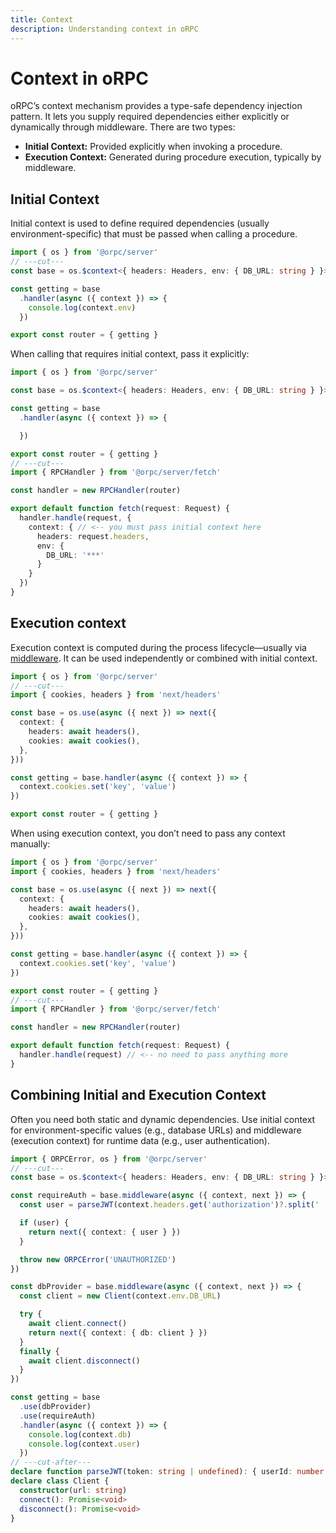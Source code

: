 ```yaml
---
title: Context
description: Understanding context in oRPC
---
```


# Context in oRPC

oRPC’s context mechanism provides a type-safe dependency injection pattern. It lets you supply required dependencies either explicitly or dynamically through middleware. There are two types:

- **Initial Context:** Provided explicitly when invoking a procedure.
- **Execution Context:** Generated during procedure execution, typically by middleware.

## Initial Context

Initial context is used to define required dependencies (usually environment-specific) that must be passed when calling a procedure.

```ts twoslash
import { os } from '@orpc/server'
// ---cut---
const base = os.$context<{ headers: Headers, env: { DB_URL: string } }>()

const getting = base
  .handler(async ({ context }) => {
    console.log(context.env)
  })

export const router = { getting }
```

When calling that requires initial context, pass it explicitly:

```ts twoslash
import { os } from '@orpc/server'

const base = os.$context<{ headers: Headers, env: { DB_URL: string } }>()

const getting = base
  .handler(async ({ context }) => {

  })

export const router = { getting }
// ---cut---
import { RPCHandler } from '@orpc/server/fetch'

const handler = new RPCHandler(router)

export default function fetch(request: Request) {
  handler.handle(request, {
    context: { // <-- you must pass initial context here
      headers: request.headers,
      env: {
        DB_URL: '***'
      }
    }
  })
}
```

## Execution context

Execution context is computed during the process lifecycle—usually via [middleware](/docs/middleware). It can be used independently or combined with initial context.

```ts twoslash
import { os } from '@orpc/server'
// ---cut---
import { cookies, headers } from 'next/headers'

const base = os.use(async ({ next }) => next({
  context: {
    headers: await headers(),
    cookies: await cookies(),
  },
}))

const getting = base.handler(async ({ context }) => {
  context.cookies.set('key', 'value')
})

export const router = { getting }
```

When using execution context, you don’t need to pass any context manually:

```ts twoslash
import { os } from '@orpc/server'
import { cookies, headers } from 'next/headers'

const base = os.use(async ({ next }) => next({
  context: {
    headers: await headers(),
    cookies: await cookies(),
  },
}))

const getting = base.handler(async ({ context }) => {
  context.cookies.set('key', 'value')
})

export const router = { getting }
// ---cut---
import { RPCHandler } from '@orpc/server/fetch'

const handler = new RPCHandler(router)

export default function fetch(request: Request) {
  handler.handle(request) // <-- no need to pass anything more
}
```

## Combining Initial and Execution Context

Often you need both static and dynamic dependencies. Use initial context for environment-specific values (e.g., database URLs) and middleware (execution context) for runtime data (e.g., user authentication).

```ts twoslash
import { ORPCError, os } from '@orpc/server'
// ---cut---
const base = os.$context<{ headers: Headers, env: { DB_URL: string } }>()

const requireAuth = base.middleware(async ({ context, next }) => {
  const user = parseJWT(context.headers.get('authorization')?.split(' ')[1])

  if (user) {
    return next({ context: { user } })
  }

  throw new ORPCError('UNAUTHORIZED')
})

const dbProvider = base.middleware(async ({ context, next }) => {
  const client = new Client(context.env.DB_URL)

  try {
    await client.connect()
    return next({ context: { db: client } })
  }
  finally {
    await client.disconnect()
  }
})

const getting = base
  .use(dbProvider)
  .use(requireAuth)
  .handler(async ({ context }) => {
    console.log(context.db)
    console.log(context.user)
  })
// ---cut-after---
declare function parseJWT(token: string | undefined): { userId: number } | null
declare class Client {
  constructor(url: string)
  connect(): Promise<void>
  disconnect(): Promise<void>
}
```
